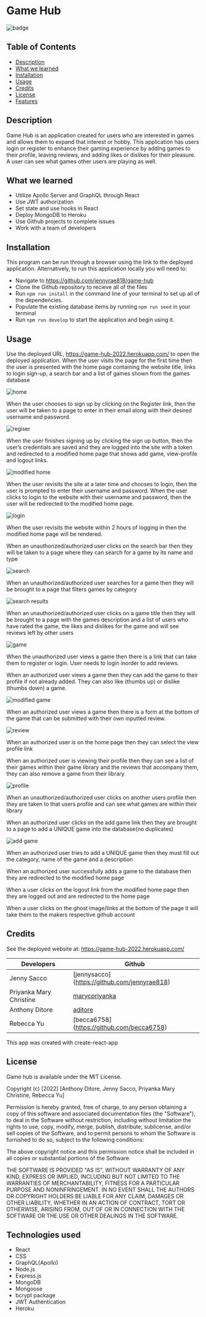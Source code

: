 # Game Hub

![badge](https://img.shields.io/badge/MIT-License-blue.svg)

## Table of Contents 

- [Description](#description)
- [What we learned](#what-we-learned)
- [Installation](#installation)
- [Usage](#usage)
- [Credits](#credits)
- [License](#license)
- [Features](#features)


## Description

Game Hub is an application created for users who are interested in games and allows them to expand that interest or hobby. This application has users login or register to enhance their gaming experience by adding games to their profile, leaving reviews, and adding likes or dislikes for their pleasure. A user can see what games other users are playing as well.

## What we learned

- Utilize Apollo Server and GraphQL through React
- Use JWT authorization
- Set state and use hooks in React
- Deploy MongoDB to Heroku
- Use Github projects to complete issues
- Work with a team of developers

## Installation

This program can be run through a browser using the link to the deployed application. Alternatively, to run this application locally you will need to:

- Navigate to https://github.com/jennyrae818/game-hub
- Clone the Github repository to recieve all of the files
- Run `npm run install` in the command line of your terminal to set up all of the dependencies.
- Populate the existing database items by running `npm run seed` in your terminal
- Run `npm run develop` to start the application and begin using it.

## Usage

Use the deployed URL, https://game-hub-2022.herokuapp.com/ to open the deployed application.
When the user visits the page for the first time 
then the user is presented with the home page containing the website title, links to login sign-up, a search bar and a list of games shown from the games database

![home](./client/public/images/screenshots/homeBeforeLogin.png)

When the user chooses to sign up by clicking on the Register link,
then the user will be taken to a page to enter in their email along with their desired username and password.

![regiser](./client/public/images/screenshots/gameHubRegister.png)

When the user finishes signing up by clicking the sign up button,
then the user’s credentials are saved and they are logged into the site with a token and redirected to a modified home page that shows add game, view-profile and logout links.

![modified home](./client/public/images/screenshots/homePageAfterLogin.png)

When the user revisits the site at a later time and chooses to login,
then the user is prompted to enter their username and password.
When the user clicks to login to the website with their username and password,
then the user will be redirected to the modified home page.

![login](./client/public/images/screenshots/Login.png)

When the user revisits the website within 2 hours of logging in
then the modified home page will be rendered.

When an unauthorized/authorized user clicks on the search bar
then they will be taken to a page where they can search for a game by its name and type

![search](./client/public/images/screenshots/search.png)

When an unauthorized/authorized user searches for a game
then they will be brought to a page that filters games by category

![search results](./client/public/images/screenshots/searchResults.png)

When an unauthorized/authorized user clicks on a game title
then they will be brought to a page with the games description and a list of users who have rated the game, the likes and dislikes for the game and will see reviews left by other users

![game](./client/public/images/screenshots/gamePageBeforeLogin.png)

When the unauthorized user views a game
then there is a link that can take them to register or login. User needs to login inorder to add reviews.

When an authorized user views a game
then they can add the game to their profile if not already added. They can also like (thumbs up) or dislike (thumbs down) a game.

![modified game](./client/public/images/screenshots/gamePageAfterLogin.png)

When an authorized user views a game
then there is a form at the bottom of the game that can be submitted with their own inputted review.

![review](./client/public/images/screenshots/Review.png)

When an authorized user is on the home page
then they can select the view profile link

When an authorized user is viewing their profile
then they can see a list of their games within their game library and the reviews that accompany them, they can also remove a game from their library

![profile](./client/public/images/screenshots/profile.png)

When an unauthorized/authorized user clicks on another users profile
then they are taken to that users profile and can see what games are within their library

When an authorized user clicks on the add game link
then they are brought to a page to add a UNIQUE game into the database(no duplicates)

![add game](./client/public/images/screenshots/addGame.png)

When an authorized user tries to add a UNIQUE game
then they must fill out the category, name of the game and a description

When an authorized user successfully adds a game to the database
then they are redirected to the modified home page

When a user clicks on the logout link from the modified home page
then they are logged out and are redirected to the home page

When a user clicks on the ghost image/links at the bottom of the page it will take them to the makers respective github account

## Credits

See the deployed website at: https://game-hub-2022.herokuapp.com/</br>

Developers | Github
--- | ---
Jenny Sacco | [jennysacco] (https://github.com/jennyrae818)
Priyanka Mary Christine | [marycpriyanka](https://github.com/marycpriyanka)
Anthony Ditore | [aditore](https://github.com/aditore)
Rebecca Yu | [becca6758] (https://github.com/becca6758)

This app was created with create-react-app</br>

## License

Game hub is available under the MIT License.

Copyright (c) [2022] [Anthony Ditore, Jenny Sacco, Priyanka Mary Christine, Rebecca Yu]

Permission is hereby granted, free of charge, to any person obtaining a copy of this software and associated documentation files (the "Software"), to deal in the Software without restriction, including without limitation the rights to use, copy, modify, merge, publish, distribute, sublicense, and/or sell copies of the Software, and to permit persons to whom the Software is furnished to do so, subject to the following conditions:

The above copyright notice and this permission notice shall be included in all copies or substantial portions of the Software.

THE SOFTWARE IS PROVIDED "AS IS", WITHOUT WARRANTY OF ANY KIND, EXPRESS OR IMPLIED, INCLUDING BUT NOT LIMITED TO THE WARRANTIES OF MERCHANTABILITY, FITNESS FOR A PARTICULAR PURPOSE AND NONINFRINGEMENT. IN NO EVENT SHALL THE AUTHORS OR COPYRIGHT HOLDERS BE LIABLE FOR ANY CLAIM, DAMAGES OR OTHER LIABILITY, WHETHER IN AN ACTION OF CONTRACT, TORT OR OTHERWISE, ARISING FROM, OUT OF OR IN CONNECTION WITH THE SOFTWARE OR THE USE OR OTHER DEALINGS IN THE SOFTWARE.

## Technologies used

- React
- CSS
- GraphQL(Apollo)
- Node.js
- Express.js
- MongoDB
- Mongoose
- bcrypt package
- JWT Authentication
- Heroku

